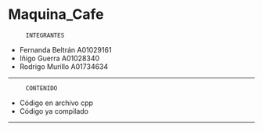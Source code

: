 # Maquina_Cafe
         INTEGRANTES
- Fernanda Beltrán A01029161
- Iñigo Guerra A01028340 
- Rodrigo Murillo A01734634
----------------------------

         CONTENIDO
- Código en archivo cpp
- Código ya compilado
----------------------------
